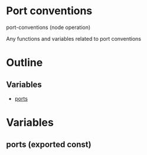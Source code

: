 # Port conventions

port-conventions (node operation)

Any functions and variables related to port conventions




# Outline

## Variables

- [ports](#ports)



# Variables

## ports (exported const)

